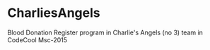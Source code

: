 # CharliesAngels
Blood Donation Register program in Charlie's Angels (no 3) team in CodeCool Msc-2015
